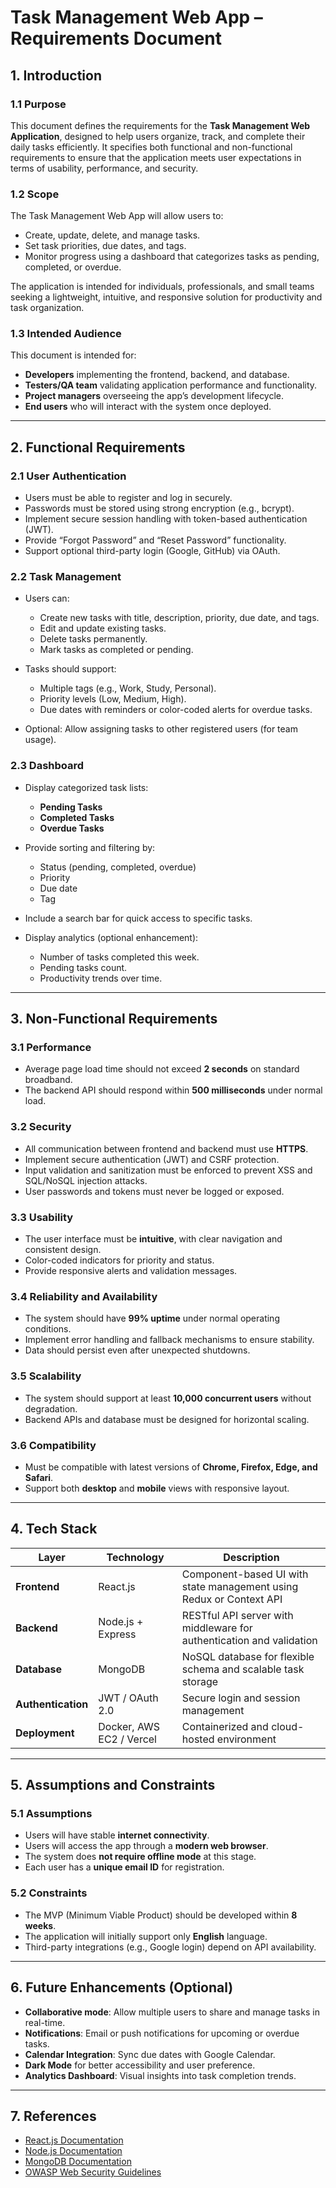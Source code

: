 
# Task Management Web App – Requirements Document

## 1. Introduction

### 1.1 Purpose

This document defines the requirements for the **Task Management Web Application**, designed to help users organize, track, and complete their daily tasks efficiently. It specifies both functional and non-functional requirements to ensure that the application meets user expectations in terms of usability, performance, and security.

### 1.2 Scope

The Task Management Web App will allow users to:

* Create, update, delete, and manage tasks.
* Set task priorities, due dates, and tags.
* Monitor progress using a dashboard that categorizes tasks as pending, completed, or overdue.

The application is intended for individuals, professionals, and small teams seeking a lightweight, intuitive, and responsive solution for productivity and task organization.

### 1.3 Intended Audience

This document is intended for:

* **Developers** implementing the frontend, backend, and database.
* **Testers/QA team** validating application performance and functionality.
* **Project managers** overseeing the app’s development lifecycle.
* **End users** who will interact with the system once deployed.

---

## 2. Functional Requirements

### 2.1 User Authentication

* Users must be able to register and log in securely.
* Passwords must be stored using strong encryption (e.g., bcrypt).
* Implement secure session handling with token-based authentication (JWT).
* Provide “Forgot Password” and “Reset Password” functionality.
* Support optional third-party login (Google, GitHub) via OAuth.

### 2.2 Task Management

* Users can:

  * Create new tasks with title, description, priority, due date, and tags.
  * Edit and update existing tasks.
  * Delete tasks permanently.
  * Mark tasks as completed or pending.
* Tasks should support:

  * Multiple tags (e.g., Work, Study, Personal).
  * Priority levels (Low, Medium, High).
  * Due dates with reminders or color-coded alerts for overdue tasks.
* Optional: Allow assigning tasks to other registered users (for team usage).

### 2.3 Dashboard

* Display categorized task lists:

  * **Pending Tasks**
  * **Completed Tasks**
  * **Overdue Tasks**
* Provide sorting and filtering by:

  * Status (pending, completed, overdue)
  * Priority
  * Due date
  * Tag
* Include a search bar for quick access to specific tasks.
* Display analytics (optional enhancement):

  * Number of tasks completed this week.
  * Pending tasks count.
  * Productivity trends over time.

---

## 3. Non-Functional Requirements

### 3.1 Performance

* Average page load time should not exceed **2 seconds** on standard broadband.
* The backend API should respond within **500 milliseconds** under normal load.

### 3.2 Security

* All communication between frontend and backend must use **HTTPS**.
* Implement secure authentication (JWT) and CSRF protection.
* Input validation and sanitization must be enforced to prevent XSS and SQL/NoSQL injection attacks.
* User passwords and tokens must never be logged or exposed.

### 3.3 Usability

* The user interface must be **intuitive**, with clear navigation and consistent design.
* Color-coded indicators for priority and status.
* Provide responsive alerts and validation messages.

### 3.4 Reliability and Availability

* The system should have **99% uptime** under normal operating conditions.
* Implement error handling and fallback mechanisms to ensure stability.
* Data should persist even after unexpected shutdowns.

### 3.5 Scalability

* The system should support at least **10,000 concurrent users** without degradation.
* Backend APIs and database must be designed for horizontal scaling.

### 3.6 Compatibility

* Must be compatible with latest versions of **Chrome, Firefox, Edge, and Safari**.
* Support both **desktop** and **mobile** views with responsive layout.

---

## 4. Tech Stack

| Layer              | Technology               | Description                                                          |
| ------------------ | ------------------------ | -------------------------------------------------------------------- |
| **Frontend**       | React.js                 | Component-based UI with state management using Redux or Context API  |
| **Backend**        | Node.js + Express        | RESTful API server with middleware for authentication and validation |
| **Database**       | MongoDB                  | NoSQL database for flexible schema and scalable task storage         |
| **Authentication** | JWT / OAuth 2.0          | Secure login and session management                                  |
| **Deployment**     | Docker, AWS EC2 / Vercel | Containerized and cloud-hosted environment                           |

---

## 5. Assumptions and Constraints

### 5.1 Assumptions

* Users will have stable **internet connectivity**.
* Users will access the app through a **modern web browser**.
* The system does **not require offline mode** at this stage.
* Each user has a **unique email ID** for registration.

### 5.2 Constraints

* The MVP (Minimum Viable Product) should be developed within **8 weeks**.
* The application will initially support only **English** language.
* Third-party integrations (e.g., Google login) depend on API availability.

---

## 6. Future Enhancements (Optional)

* **Collaborative mode**: Allow multiple users to share and manage tasks in real-time.
* **Notifications**: Email or push notifications for upcoming or overdue tasks.
* **Calendar Integration**: Sync due dates with Google Calendar.
* **Dark Mode** for better accessibility and user preference.
* **Analytics Dashboard**: Visual insights into task completion trends.

---

## 7. References

* [React.js Documentation](https://react.dev/)
* [Node.js Documentation](https://nodejs.org/)
* [MongoDB Documentation](https://www.mongodb.com/docs/)
* [OWASP Web Security Guidelines](https://owasp.org/www-project-top-ten/)

